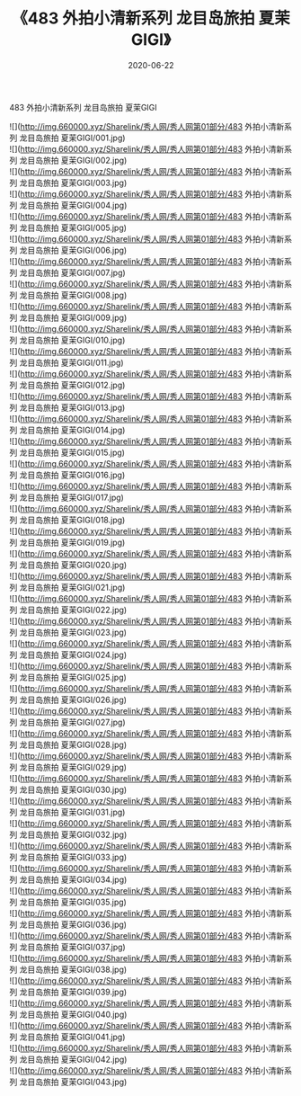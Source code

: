 ﻿---
layout: post
title:  《483 外拍小清新系列 龙目岛旅拍 夏茉GIGI》
date:   2020-06-22
img: http://img.660000.xyz/Sharelink/秀人网/秀人网第01部分/483 外拍小清新系列 龙目岛旅拍 夏茉GIGI/000.jpg
categories: [美女, 清纯, 唯美]
---

483 外拍小清新系列 龙目岛旅拍 夏茉GIGI

  ![](http://img.660000.xyz/Sharelink/秀人网/秀人网第01部分/483 外拍小清新系列 龙目岛旅拍 夏茉GIGI/001.jpg) <br> ![](http://img.660000.xyz/Sharelink/秀人网/秀人网第01部分/483 外拍小清新系列 龙目岛旅拍 夏茉GIGI/002.jpg) <br> ![](http://img.660000.xyz/Sharelink/秀人网/秀人网第01部分/483 外拍小清新系列 龙目岛旅拍 夏茉GIGI/003.jpg) <br> ![](http://img.660000.xyz/Sharelink/秀人网/秀人网第01部分/483 外拍小清新系列 龙目岛旅拍 夏茉GIGI/004.jpg) <br> ![](http://img.660000.xyz/Sharelink/秀人网/秀人网第01部分/483 外拍小清新系列 龙目岛旅拍 夏茉GIGI/005.jpg) <br> ![](http://img.660000.xyz/Sharelink/秀人网/秀人网第01部分/483 外拍小清新系列 龙目岛旅拍 夏茉GIGI/006.jpg) <br> ![](http://img.660000.xyz/Sharelink/秀人网/秀人网第01部分/483 外拍小清新系列 龙目岛旅拍 夏茉GIGI/007.jpg) <br> ![](http://img.660000.xyz/Sharelink/秀人网/秀人网第01部分/483 外拍小清新系列 龙目岛旅拍 夏茉GIGI/008.jpg) <br> ![](http://img.660000.xyz/Sharelink/秀人网/秀人网第01部分/483 外拍小清新系列 龙目岛旅拍 夏茉GIGI/009.jpg) <br> ![](http://img.660000.xyz/Sharelink/秀人网/秀人网第01部分/483 外拍小清新系列 龙目岛旅拍 夏茉GIGI/010.jpg) <br> ![](http://img.660000.xyz/Sharelink/秀人网/秀人网第01部分/483 外拍小清新系列 龙目岛旅拍 夏茉GIGI/011.jpg) <br> ![](http://img.660000.xyz/Sharelink/秀人网/秀人网第01部分/483 外拍小清新系列 龙目岛旅拍 夏茉GIGI/012.jpg) <br> ![](http://img.660000.xyz/Sharelink/秀人网/秀人网第01部分/483 外拍小清新系列 龙目岛旅拍 夏茉GIGI/013.jpg) <br> ![](http://img.660000.xyz/Sharelink/秀人网/秀人网第01部分/483 外拍小清新系列 龙目岛旅拍 夏茉GIGI/014.jpg) <br> ![](http://img.660000.xyz/Sharelink/秀人网/秀人网第01部分/483 外拍小清新系列 龙目岛旅拍 夏茉GIGI/015.jpg) <br> ![](http://img.660000.xyz/Sharelink/秀人网/秀人网第01部分/483 外拍小清新系列 龙目岛旅拍 夏茉GIGI/016.jpg) <br> ![](http://img.660000.xyz/Sharelink/秀人网/秀人网第01部分/483 外拍小清新系列 龙目岛旅拍 夏茉GIGI/017.jpg) <br> ![](http://img.660000.xyz/Sharelink/秀人网/秀人网第01部分/483 外拍小清新系列 龙目岛旅拍 夏茉GIGI/018.jpg) <br> ![](http://img.660000.xyz/Sharelink/秀人网/秀人网第01部分/483 外拍小清新系列 龙目岛旅拍 夏茉GIGI/019.jpg) <br> ![](http://img.660000.xyz/Sharelink/秀人网/秀人网第01部分/483 外拍小清新系列 龙目岛旅拍 夏茉GIGI/020.jpg) <br> ![](http://img.660000.xyz/Sharelink/秀人网/秀人网第01部分/483 外拍小清新系列 龙目岛旅拍 夏茉GIGI/021.jpg) <br> ![](http://img.660000.xyz/Sharelink/秀人网/秀人网第01部分/483 外拍小清新系列 龙目岛旅拍 夏茉GIGI/022.jpg) <br> ![](http://img.660000.xyz/Sharelink/秀人网/秀人网第01部分/483 外拍小清新系列 龙目岛旅拍 夏茉GIGI/023.jpg) <br> ![](http://img.660000.xyz/Sharelink/秀人网/秀人网第01部分/483 外拍小清新系列 龙目岛旅拍 夏茉GIGI/024.jpg) <br> ![](http://img.660000.xyz/Sharelink/秀人网/秀人网第01部分/483 外拍小清新系列 龙目岛旅拍 夏茉GIGI/025.jpg) <br> ![](http://img.660000.xyz/Sharelink/秀人网/秀人网第01部分/483 外拍小清新系列 龙目岛旅拍 夏茉GIGI/026.jpg) <br> ![](http://img.660000.xyz/Sharelink/秀人网/秀人网第01部分/483 外拍小清新系列 龙目岛旅拍 夏茉GIGI/027.jpg) <br> ![](http://img.660000.xyz/Sharelink/秀人网/秀人网第01部分/483 外拍小清新系列 龙目岛旅拍 夏茉GIGI/028.jpg) <br> ![](http://img.660000.xyz/Sharelink/秀人网/秀人网第01部分/483 外拍小清新系列 龙目岛旅拍 夏茉GIGI/029.jpg) <br> ![](http://img.660000.xyz/Sharelink/秀人网/秀人网第01部分/483 外拍小清新系列 龙目岛旅拍 夏茉GIGI/030.jpg) <br> ![](http://img.660000.xyz/Sharelink/秀人网/秀人网第01部分/483 外拍小清新系列 龙目岛旅拍 夏茉GIGI/031.jpg) <br> ![](http://img.660000.xyz/Sharelink/秀人网/秀人网第01部分/483 外拍小清新系列 龙目岛旅拍 夏茉GIGI/032.jpg) <br> ![](http://img.660000.xyz/Sharelink/秀人网/秀人网第01部分/483 外拍小清新系列 龙目岛旅拍 夏茉GIGI/033.jpg) <br> ![](http://img.660000.xyz/Sharelink/秀人网/秀人网第01部分/483 外拍小清新系列 龙目岛旅拍 夏茉GIGI/034.jpg) <br> ![](http://img.660000.xyz/Sharelink/秀人网/秀人网第01部分/483 外拍小清新系列 龙目岛旅拍 夏茉GIGI/035.jpg) <br> ![](http://img.660000.xyz/Sharelink/秀人网/秀人网第01部分/483 外拍小清新系列 龙目岛旅拍 夏茉GIGI/036.jpg) <br> ![](http://img.660000.xyz/Sharelink/秀人网/秀人网第01部分/483 外拍小清新系列 龙目岛旅拍 夏茉GIGI/037.jpg) <br> ![](http://img.660000.xyz/Sharelink/秀人网/秀人网第01部分/483 外拍小清新系列 龙目岛旅拍 夏茉GIGI/038.jpg) <br> ![](http://img.660000.xyz/Sharelink/秀人网/秀人网第01部分/483 外拍小清新系列 龙目岛旅拍 夏茉GIGI/039.jpg) <br> ![](http://img.660000.xyz/Sharelink/秀人网/秀人网第01部分/483 外拍小清新系列 龙目岛旅拍 夏茉GIGI/040.jpg) <br> ![](http://img.660000.xyz/Sharelink/秀人网/秀人网第01部分/483 外拍小清新系列 龙目岛旅拍 夏茉GIGI/041.jpg) <br> ![](http://img.660000.xyz/Sharelink/秀人网/秀人网第01部分/483 外拍小清新系列 龙目岛旅拍 夏茉GIGI/042.jpg) <br> ![](http://img.660000.xyz/Sharelink/秀人网/秀人网第01部分/483 外拍小清新系列 龙目岛旅拍 夏茉GIGI/043.jpg) <br>